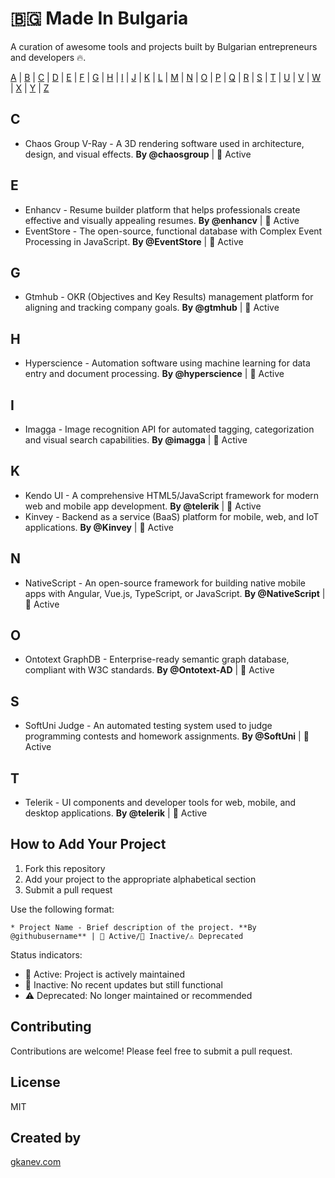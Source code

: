 # 🇧🇬 Made In Bulgaria

A curation of awesome tools and projects built by Bulgarian entrepreneurs and developers 🔥.

[A](#a) | [B](#b) | [C](#c) | [D](#d) | [E](#e) | [F](#f) | [G](#g) | [H](#h) | [I](#i) | [J](#j) | [K](#k) | [L](#l) | [M](#m) | [N](#n) | [O](#o) | [P](#p) | [Q](#q) | [R](#r) | [S](#s) | [T](#t) | [U](#u) | [V](#v) | [W](#w) | [X](#x) | [Y](#y) | [Z](#z)

## C

* Chaos Group V-Ray - A 3D rendering software used in architecture, design, and visual effects. **By @chaosgroup** | 🚀 Active

## E

* Enhancv - Resume builder platform that helps professionals create effective and visually appealing resumes. **By @enhancv** | 🚀 Active
* EventStore - The open-source, functional database with Complex Event Processing in JavaScript. **By @EventStore** | 🚀 Active

## G

* Gtmhub - OKR (Objectives and Key Results) management platform for aligning and tracking company goals. **By @gtmhub** | 🚀 Active

## H

* Hyperscience - Automation software using machine learning for data entry and document processing. **By @hyperscience** | 🚀 Active

## I

* Imagga - Image recognition API for automated tagging, categorization and visual search capabilities. **By @imagga** | 🚀 Active

## K

* Kendo UI - A comprehensive HTML5/JavaScript framework for modern web and mobile app development. **By @telerik** | 🚀 Active
* Kinvey - Backend as a service (BaaS) platform for mobile, web, and IoT applications. **By @Kinvey** | 🚀 Active

## N

* NativeScript - An open-source framework for building native mobile apps with Angular, Vue.js, TypeScript, or JavaScript. **By @NativeScript** | 🚀 Active

## O

* Ontotext GraphDB - Enterprise-ready semantic graph database, compliant with W3C standards. **By @Ontotext-AD** | 🚀 Active

## S

* SoftUni Judge - An automated testing system used to judge programming contests and homework assignments. **By @SoftUni** | 🚀 Active

## T

* Telerik - UI components and developer tools for web, mobile, and desktop applications. **By @telerik** | 🚀 Active

## How to Add Your Project

1. Fork this repository
2. Add your project to the appropriate alphabetical section
3. Submit a pull request

Use the following format:

```
* Project Name - Brief description of the project. **By @githubusername** | 🚀 Active/🏁 Inactive/⚠️ Deprecated
```

Status indicators:

* 🚀 Active: Project is actively maintained
* 🏁 Inactive: No recent updates but still functional
* ⚠️ Deprecated: No longer maintained or recommended

## Contributing

Contributions are welcome! Please feel free to submit a pull request.

## License

MIT

## Created by

[gkanev.com](https://gkanev.com)
